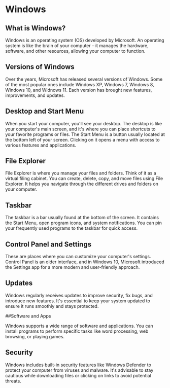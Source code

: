 # Windows
## What is Windows?

Windows is an operating system (OS) developed by Microsoft. An operating system is like the brain of your computer – it manages the hardware, software, and other resources, allowing your computer to function.

## Versions of Windows

Over the years, Microsoft has released several versions of Windows. Some of the most popular ones include Windows XP, Windows 7, Windows 8, Windows 10, and Widnows 11. Each version has brought new features, improvements, and updates.

## Desktop and Start Menu

When you start your computer, you'll see your desktop. The desktop is like your computer's main screen, and it's where you can place shortcuts to your favorite programs or files. The Start Menu is a button usually located at the bottom left of your screen. Clicking on it opens a menu with access to various features and applications.

## File Explorer

File Explorer is where you manage your files and folders. Think of it as a virtual filing cabinet. You can create, delete, copy, and move files using File Explorer. It helps you navigate through the different drives and folders on your computer.

## Taskbar

The taskbar is a bar usually found at the bottom of the screen. It contains the Start Menu, open program icons, and system notifications. You can pin your frequently used programs to the taskbar for quick access.

## Control Panel and Settings

These are places where you can customize your computer's settings. Control Panel is an older interface, and in Windows 10, Microsoft introduced the Settings app for a more modern and user-friendly approach.

## Updates

Windows regularly receives updates to improve security, fix bugs, and introduce new features. It's essential to keep your system updated to ensure it runs smoothly and stays protected.

##Software and Apps

Windows supports a wide range of software and applications. You can install programs to perform specific tasks like word processing, web browsing, or playing games.

## Security

Windows includes built-in security features like Windows Defender to protect your computer from viruses and malware. It's advisable to stay cautious while downloading files or clicking on links to avoid potential threats.
